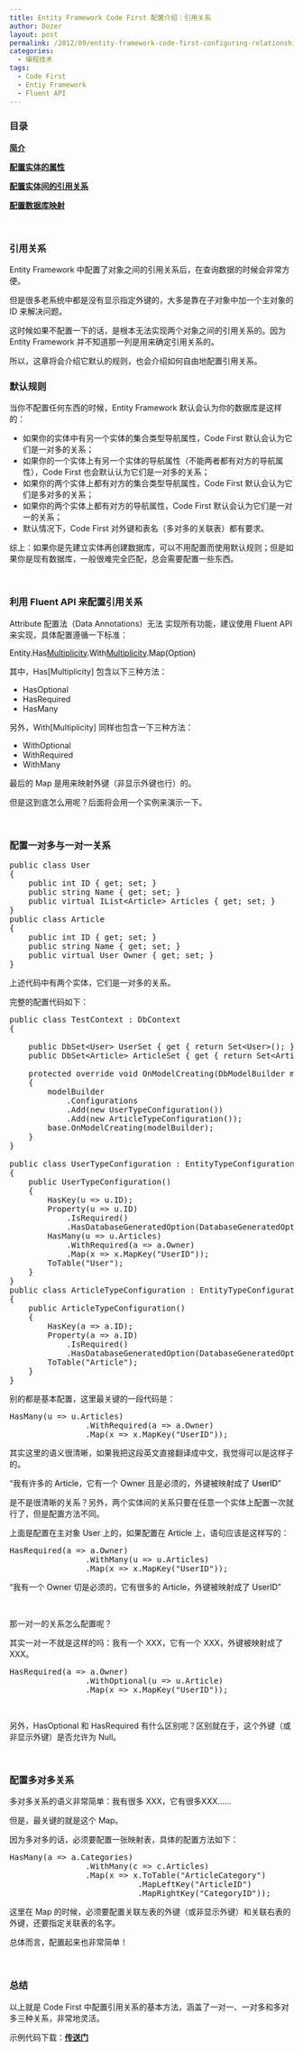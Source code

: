 ```yaml
---
title: Entity Framework Code First 配置介绍：引用关系
author: Dozer
layout: post
permalink: /2012/09/entity-framework-code-first-configuring-relationships/
categories:
  - 编程技术
tags:
  - Code First
  - Entiy Framework
  - Fluent API
---
```


### 目录

[**简介**][1]

[**配置实体的属性**][2]

**[配置实体间的引用关系][3]**

[**配置数据库映射**][4]

&nbsp;

### 引用关系

Entity Framework 中配置了对象之间的引用关系后，在查询数据的时候会非常方便。

但是很多老系统中都是没有显示指定外键的，大多是靠在子对象中加一个主对象的 ID 来解决问题。

这时候如果不配置一下的话，是根本无法实现两个对象之间的引用关系的。因为 Entity Framework 并不知道那一列是用来确定引用关系的。

所以，这章将会介绍它默认的规则，也会介绍如何自由地配置引用关系。

<!--more-->

### 默认规则

当你不配置任何东西的时候，Entity Framework 默认会认为你的数据库是这样的：

*   如果你的实体中有另一个实体的集合类型导航属性，Code First 默认会认为它们是一对多的关系；
*   如果你的一个实体上有另一个实体的导航属性（不能两者都有对方的导航属性），Code First 也会默认认为它们是一对多的关系；
*   如果你的两个实体上都有对方的集合类型导航属性，Code First 默认会认为它们是多对多的关系；
*   如果你的两个实体上都有对方的导航属性，Code First 默认会认为它们是一对一的关系；
*   默认情况下，Code First 对外键和表名（多对多的关联表）都有要求。

综上：如果你是先建立实体再创建数据库，可以不用配置而使用默认规则；但是如果你是现有数据库，一般很难完全匹配，总会需要配置一些东西。

&nbsp;

### 利用 Fluent API 来配置引用关系

Attribute 配置法（Data Annotations）无法 实现所有功能，建议使用 Fluent API 来实现，具体配置遵循一下标准：

<span style="background-color: #eeeeee;">Entity.Has[Multiplicity](Property).With[Multiplicity](Property).Map(Option)</span>

其中，Has[Multiplicity] 包含以下三种方法：

*   HasOptional
*   HasRequired
*   HasMany

另外，With[Multiplicity] 同样也包含一下三种方法：

*   WithOptional
*   WithRequired
*   WithMany

<div>
  最后的 Map 是用来映射外键（非显示外键也行）的。
</div>

<div>
</div>

但是这到底怎么用呢？后面将会用一个实例来演示一下。

&nbsp;

### 配置一对多与一对一关系

<pre class="brush: csharp; gutter: true">public class User
{
    public int ID { get; set; }
    public string Name { get; set; }
    public virtual IList&lt;Article&gt; Articles { get; set; }
}
public class Article
{
    public int ID { get; set; }
    public string Name { get; set; }
    public virtual User Owner { get; set; }
}</pre>

上述代码中有两个实体，它们是一对多的关系。

完整的配置代码如下：

<pre class="brush: csharp; gutter: true">public class TestContext : DbContext
{

    public DbSet&lt;User&gt; UserSet { get { return Set&lt;User&gt;(); } }
    public DbSet&lt;Article&gt; ArticleSet { get { return Set&lt;Article&gt;(); } }

    protected override void OnModelCreating(DbModelBuilder modelBuilder)
    {
        modelBuilder
            .Configurations
            .Add(new UserTypeConfiguration())
            .Add(new ArticleTypeConfiguration());
        base.OnModelCreating(modelBuilder);
    }
}

public class UserTypeConfiguration : EntityTypeConfiguration&lt;User&gt;
{
    public UserTypeConfiguration()
    {
        HasKey(u =&gt; u.ID);
        Property(u =&gt; u.ID)
            .IsRequired()
            .HasDatabaseGeneratedOption(DatabaseGeneratedOption.Identity);
        HasMany(u =&gt; u.Articles)
            .WithRequired(a =&gt; a.Owner)
            .Map(x =&gt; x.MapKey("UserID"));
        ToTable("User");
    }
}
public class ArticleTypeConfiguration : EntityTypeConfiguration&lt;Article&gt;
{
    public ArticleTypeConfiguration()
    {
        HasKey(a =&gt; a.ID);
        Property(a =&gt; a.ID)
            .IsRequired()
            .HasDatabaseGeneratedOption(DatabaseGeneratedOption.Identity);
        ToTable("Article");
    }
}</pre>

别的都是基本配置，这里最关键的一段代码是：

<pre class="brush: csharp; gutter: true">HasMany(u =&gt; u.Articles)
                .WithRequired(a =&gt; a.Owner)
                .Map(x =&gt; x.MapKey("UserID"));</pre>

其实这里的语义很清晰，如果我把这段英文直接翻译成中文，我觉得可以是这样子的。

“我有许多的 <span style="background-color: #eeeeee;">Article</span>，它有一个 <span style="background-color: #eeeeee;">Owner </span>且是必须的，外键被映射成了 <span style="color: #000000; background-color: #eeeeee;">UserID</span>”

是不是很清晰的关系？另外，两个实体间的关系只要在任意一个实体上配置一次就行了，但是配置方法不同。

上面是配置在主对象 <span style="background-color: #eeeeee;">User </span>上的，如果配置在 <span style="background-color: #eeeeee;">Article </span>上，语句应该是这样写的：

<pre class="brush: csharp; gutter: true">HasRequired(a =&gt; a.Owner)
                .WithMany(u =&gt; u.Articles)
                .Map(x =&gt; x.MapKey("UserID"));</pre>

“我有一个 <span style="background-color: #eeeeee;">Owner </span>切是必须的，它有很多的 <span style="background-color: #eeeeee;">Article</span>，外键被映射成了 <span style="background-color: #eeeeee;">UserID</span>”

&nbsp;

那一对一的关系怎么配置呢？

其实一对一不就是这样的吗：我有一个 XXX，它有一个 XXX，外键被映射成了 XXX。

<pre class="brush: csharp; gutter: true">HasRequired(a =&gt; a.Owner)
                .WithOptional(u =&gt; u.Article)
                .Map(x =&gt; x.MapKey("UserID"));</pre>

&nbsp;

另外，HasOptional 和 HasRequired 有什么区别呢？区别就在于，这个外键（或非显示外键）是否允许为 Null。

&nbsp;

### 配置多对多关系

多对多关系的语义非常简单：我有很多 XXX，它有很多XXX……

但是，最关键的就是这个 Map。

因为多对多的话，必须要配置一张映射表，具体的配置方法如下：

<pre class="brush: csharp; gutter: true">HasMany(a =&gt; a.Categories)
                .WithMany(c =&gt; c.Articles)
                .Map(x =&gt; x.ToTable("ArticleCategory")
                           .MapLeftKey("ArticleID")
                           .MapRightKey("CategoryID"));</pre>

这里在 Map 的时候，必须要配置关联左表的外键（或非显示外键）和关联右表的外键，还要指定关联表的名字。

总体而言，配置起来也非常简单！

&nbsp;

### 总结

以上就是 Code First 中配置引用关系的基本方法，涵盖了一对一、一对多和多对多三种关系，非常地灵活。

示例代码下载：<a href="/wp-content/uploads/2012/09/Code-First.rar" target="_blank"><strong>传送门</strong></a>

 [1]: /2012/09/entity-framework-code-first-configuring-intro/ "Entity Framework Code First 配置介绍"
 [2]: /2012/09/entity-framework-code-first-configuring-property/ "Entity Framework Code First 配置介绍：属性"
 [3]: /2012/09/entity-framework-code-first-configuring-relationships/ "Entity Framework Code First 配置介绍：引用关系"
 [4]: /2012/09/entity-framework-code-first-configuring-database-mappings/ "Entity Framework Code First 配置介绍：数据库映射"
